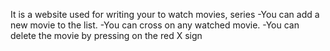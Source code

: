 
It is a website used for writing your to watch movies, series
-You can add a new movie to the list.
-You can cross on any watched movie.
-You can delete the movie by pressing on the red X sign
